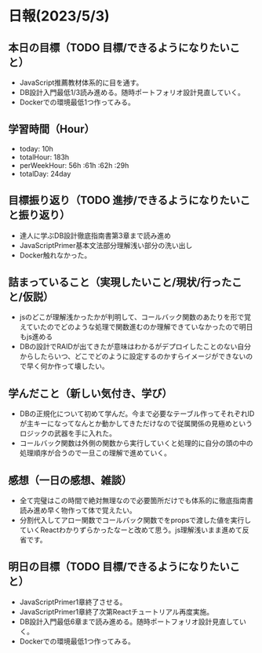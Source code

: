# 日報(2023/5/3)

## 本日の目標（TODO 目標/できるようになりたいこと）

- JavaScript推薦教材体系的に目を通す。
- DB設計入門最低1/3読み進める。随時ポートフォリオ設計見直していく。
- Dockerでの環境最低1つ作ってみる。

## 学習時間（Hour）
- today: 10h
- totalHour: 183h
- perWeekHour: 56h :61h :62h :29h
- totalDay: 24day

## 目標振り返り（TODO 進捗/できるようになりたいこと振り返り）

- 達人に学ぶDB設計徹底指南書第3章まで読み進め
- JavaScriptPrimer基本文法部分理解浅い部分の洗い出し
- Docker触れなかった。

## 詰まっていること（実現したいこと/現状/行ったこと/仮説）

- jsのどこが理解浅かったかが判明して、コールバック関数のあたりを形で覚えていたのでどのような処理で関数進むのか理解できていなかったので明日もjs進める
- DBの設計でRAIDが出てきたが意味はわかるがデプロイしたことのない自分からしたらいつ、どこでどのように設定するのかすらイメージができないので早く何か作って壊したい。

## 学んだこと（新しい気付き、学び）

- DBの正規化について初めて学んだ。今まで必要なテーブル作ってそれぞれIDが主キーになってなんとか動かしてきただけなので従属関係の見極めというロジックの武器を手に入れた。
- コールバック関数は外側の関数から実行していくと処理的に自分の頭の中の処理順序が合うので一旦この理解で進めていく。

## 感想（一日の感想、雑談）

- 全て完璧はこの時間で絶対無理なので必要箇所だけでも体系的に徹底指南書読み進め早く物作って体で覚えたい。
- 分割代入してアロー関数でコールバック関数でをpropsで渡した値を実行していくReactわかりずらかったなーと改めて思う。js理解浅いまま進めて反省です。

## 明日の目標（TODO 目標/できるようになりたいこと）

- JavaScriptPrimer1章終了させる。
- JavaScriptPrimer1章終了次第Reactチュートリアル再度実施。
- DB設計入門最低6章まで読み進める。随時ポートフォリオ設計見直していく。
- Dockerでの環境最低1つ作ってみる。